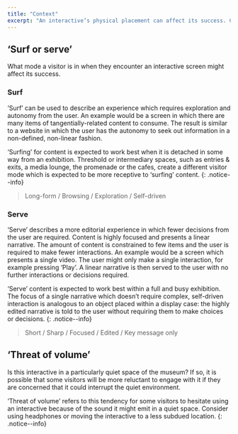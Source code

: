 ```yaml
---
title: "Context"
excerpt: "An interactive’s physical placement can affect its success. Consider how the following might affect decisions on content and how it is delivered."
---
```


## ‘Surf or serve’

What mode a visitor is in when they encounter an interactive screen might affect its success. 

### Surf

‘Surf’ can be used to describe an experience which requires exploration and autonomy from the user. An example would be a screen in which there are many items of tangentially-related content to consume. The result is similar to a website in which the user has the autonomy to seek out information in a non-defined, non-linear fashion.

‘Surfing’ for content is expected to work best when it is detached in some way from an exhibition. Threshold or intermediary spaces, such as entries & exits, a media lounge, the promenade or the cafes, create a different visitor mode which is expected to be more receptive to ‘surfing’ content.
{: .notice--info}

> Long-form / Browsing / Exploration / Self-driven

### Serve

‘Serve’ describes a more editorial experience in which fewer decisions from the user are required. Content is highly focused and presents a linear narrative. The amount of content is constrained to few items and the user is required to make fewer interactions. An example would be a screen which presents a single video. The user might only make a single interaction, for example pressing ‘Play’. A linear narrative is then served to the user with no further interactions or decisions required.

‘Serve’ content is expected to work best within a full and busy exhibition. The focus of a single narrative which doesn’t require complex, self-driven interaction is analogous to an object placed within a display case: the highly edited narrative is told to the user without requiring them to make choices or decisions.
{: .notice--info}

> Short / Sharp / Focused / Edited / Key message only

## ‘Threat of volume’

Is this interactive in a particularly quiet space of the museum? If so, it is possible that some visitors will be more reluctant to engage with it if they are concerned that it could interrupt the quiet environment.

‘Threat of volume’ refers to this tendency for some visitors to hesitate using an interactive because of the sound it might emit in a quiet space. Consider using headphones or moving the interactive to a less subdued location.
{: .notice--info}





